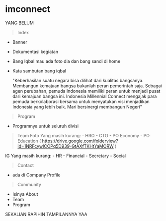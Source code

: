 # imconnect
YANG BELUM

> Index 
  - Banner 
  - Dokumentasi kegiatan
  - Bang Iqbal mau ada foto dia dan bang sandi di home
  - Kata sambutan bang iqbal

    "Keberhasilan suatu negara bisa dilihat dari kualitas bangsanya. Membangun kemajuan bangsa bukanlah peran pemerintah saja.
Sebagai agen perubahan, pemuda Indonesia memiliki peran untuk menjadi pusat dari kemajuan bangsa ini.
Indonesia Millennial Connect mengajak para pemuda berkolaborasi bersama untuk menyatukan visi menjadikan Indonesia yang lebih baik. Mari bersinergi membangun Negeri"
 
> Program
  - Programnya untuk seluruh divisi

> Team 
  Foto Yang masih kurang:
    - HRO
    - CTO
    - PO Economy
    - PO Education
( https://drive.google.com/folderview?id=1NRFcywlCOPq5D939-GtAXfTKHtYaMORW )

  IG Yang masih kurang:
    - HR
    - Financial
    - Secretary
    - Social

> Contact 
  - ada di Company Profile

> Community 
  - Isinya About 
  - Team 
  - Program

SEKALIAN RAPIHIN TAMPILANNYA YAA